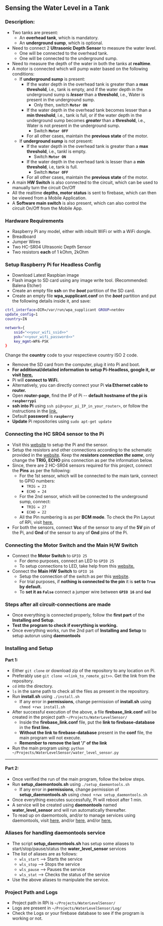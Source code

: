 ## Sensing the Water Level in a Tank
### Description:
* Two tanks are present:
	* An **overhead tank**, which is mandatory.
	* An **underground sump**, which is optional. 
* Need to connect 2 **Ultrasonic Depth Sensor** to measure the water level. 
	* One will be connected to the overhead tank. 
	* One will be connected to the underground sump. 
* Need to measure the depth of the water in both the tanks at **realtime**.
* A motor is connected which will pump water based on the following conditions:
	* If **underground sump** is present:
		* If the water depth in the overhead tank is greater than a **max threshold**, i.e., tank is empty, and if the water depth in the underground sump is _**lesser**_ than a **threshold**, i.e., Water is present in the underground sump.
			* Only then, switch **`Motor ON`**
		* If the water depth in the overhead tank becomes lesser than a **min threshold**, i.e., tank is full, or if the water depth in the underground sump becomes _**greater**_ than a **threshold**, i.e., Water is not present in the underground sump.
			* Switch **`Motor OFF`**
		* For all other cases, maintain the **previous state** of the motor.
	* If **underground sump** is not present:
		* If the water depth in the overhead tank is greater than a **max threshold**, i.e., tankl is empty.
			* Switch **`Motor ON`**
		* If the water depth in the overhead tank is lesser than a **min threshold**, i.e, tank is full.
			* Switch **`Motor OFF`**
		* For all other cases, maintain the **previous state** of the motor.
* A main **HW Switch** is also connected to the circuit, which can be used to manually turn the circuit On/Off
* All the realtime **depths, motor status** is sent to firebase, which can then be viewed from a Mobile Application. 
* A **Software main switch** is also present, which can also control the circuit On/Off from the Mobile App. 


### Hardware Requirements
* Raspberry Pi any model, either with inbuilt WiFi or with a WiFi dongle.
* Breadboard
* Jumper Wires
* Two HC-SR04 Ultrasonic Depth Sensor
* Two resistors **each** of 1 kOhm, 2kOhm


### Setup Raspberry Pi for Headless Config
* Download Latest Raspbian image
* Flash image to SD card using any image write tool. (Recommended: Balena Etcher)
* Create an empty file **ssh** on the _**boot**_ partition of the SD card. 
* Create an empty file **wpa_supplicant.conf** on the _**boot**_ partition and put the following details inside it, and save:
```bash
ctrl_interface=DIR=/var/run/wpa_supplicant GROUP=netdev
update_config=1
country=IN

network={
	ssid="<<your_wifi_ssid>>"
	psk="<<your_wifi_password>>"
	key_mgmt=WPA-PSK
}
```
Change the **country** code to your respectieve country ISO 2 code. 
* Remove the SD card from the computer, plug it into Pi and boot. 
* **For additional/detailed information to setup Pi-Headless, google it, or visit [here.](https://desertbot.io/blog/headless-raspberry-pi-3-bplus-ssh-wifi-setup)**
* Pi will **connect to WiFi.**
* Alternatively, you can directly connect your Pi **via Ethernet cable to router.**
* Open **router-page**, find the IP of Pi -- **default hostname of the pi is `raspberrypi`**
* **ssh into Pi** using `ssh pi@<your_pi_IP_in_your_router>`, or follow the instructions in the [link.](https://desertbot.io/blog/headless-raspberry-pi-3-bplus-ssh-wifi-setup) 
* Default **password** is **`raspberry`**
* **Update** Pi repositories using `sudo apt-get update`


### Connecting the **HC SR04** sensor to the Pi
* Visit this [website](https://www.modmypi.com/blog/hc-sr04-ultrasonic-range-sensor-on-the-raspberry-pi) to setup the Pi and the sensor. 
* Setup the resistors and other connections according to the schematic provided in the [website](https://www.modmypi.com/blog/hc-sr04-ultrasonic-range-sensor-on-the-raspberry-pi). Keep the _**resistors connection the same**_, only change the **TRIG, ECHO** pins connection as per the information below.
* Since, there are 2 HC-SR04 sensors required for this project, connect the **Pins** as per the following:
	* For the 1st sensor, which will be connected to the main tank, connect to GPIO numbers:
		* `TRIG = 23`
		* `ECHO = 24`
	* For the 2nd sensor, which will be connected to the underground sump, connect:
		* `TRIG = 27`
		* `ECHO = 22`
	* All the Pin numbering is as per **BCM mode**. To check the Pin Layout of RPi, visit [here.](https://pinout.xyz/)
* For both the sensors, connect **Vcc** of the sensor to any of the **5V** pin of the Pi, and **Gnd** of the sensor to any of **Gnd** pins of the Pi.


### Connecting the Motor Switch and the Main H/W Switch
* Connect the **Motor Switch** to `GPIO 25`
	* For demo purposes, connect an LED to `GPIO 25`
	* To setup connections to LED, take help from this [website.](https://thepihut.com/blogs/raspberry-pi-tutorials/27968772-turning-on-an-led-with-your-raspberry-pis-gpio-pins)
* Connect the **Main HW Switch** to `GPIO 16`
	* Setup the connection of the switch as per this [website](https://electrosome.com/using-switch-raspberry-pi/).
	* For trial purposes, if **nothing is connected to the pin** it is **set to `True` by default.**
	* To **set it as `False`** connect a jumper wire between **`GPIO 16`** and **`Gnd`**


### Steps after all circuit-connections are made
* Once everything is connected properly, follow the **first part** of the **Installing and Setup**. 
* __Test the program to check if everything is working.__
* Once everything works, run the 2nd part of **Installing and Setup** to setup autorun using **daemontools**


### Installing and Setup
#### Part 1:
* Either `git clone` or download zip of the repository to any location on Pi. 
* Preferably use `git clone <<link_to_remote_git>>`. Get the link from the repository. 
* `cd` into the directory.
* `ls` in the same path to check all the files as present in the repository. 
* Run **install.sh** using `./install.sh`
	* If any error in **permissions**, change permission of **install.sh** using `chmod +rwx install.sh`
* After successful execution of the above, a file **firebase_link.conf** will be created in the project path `~/Projects/WaterLevelSensor/`
	* Inside the **firebase_link.conf** file, put the **link to firebase-database** in the **first line.**
	* **Without the link to firebase-database** present in the **conf** file, the main program will not execute.
	* **Remember to remove the last '/' of the link**
* Run the main program using: `python ~/Projects/WaterLevelSensor/water_level_sensor.py`
* *******************************************************************************************
#### Part 2:
* Once verified the run of the main program, follow the below steps.
* Run **setup_daemontools.sh** using `./setup_daemontools.sh`
	* If any error in **permissions**, change permission of **setup_daemontools.sh** using `chmod +rwx setup_daemontools.sh`
* Once everything executes successfully, Pi will reboot after 1 min. 
* A service will be created using **daemontools** named **water_level_sensor** and will run automatically thereafter. 
* To read up on daemontools, and/or to manage services using daemontools, visit [here](http://samliu.github.io/2017/01/10/daemontools-cheatsheet.html), and/or [here](https://cr.yp.to/daemontools.html), and/or [here.](https://isotope11.com/blog/manage-your-services-with-daemontools)


### Aliases for handling daemontools service
* The script **setup_daemontools.sh** has setup some aliases to start/stop/pause/status the **water_level_sensor** services
* The list of aliases are as follows:
	* `wls_start` --> Starts the service
	* `wls_stop`  --> Stops the service
	* `wls_pause` --> Pauses the service
	* `wls_stat`  --> Checks the status of the service
* Use the above aliases to manipulate the service.


### Project Path and Logs
* Project path in RPi is `~/Projects/WaterLevelSensor/`
* Logs are present in `~/Projects/WaterLevelSensor/Log/`
* Check the Logs or your firebase database to see if the program is working or not. 
